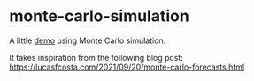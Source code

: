 # monte-carlo-simulation
A little [demo](https://adevelopercase.github.io/monte-carlo-simulation/) using Monte Carlo simulation.

It takes inspiration from the following blog post:
https://lucasfcosta.com/2021/09/20/monte-carlo-forecasts.html
